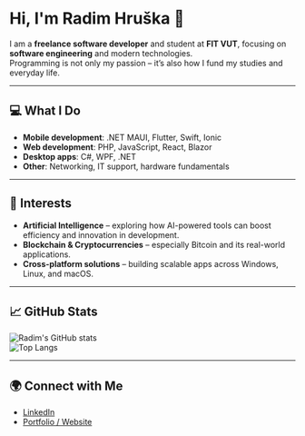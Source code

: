 # Hi, I'm Radim Hruška 👋

I am a **freelance software developer** and student at **FIT VUT**, focusing on **software engineering** and modern technologies.  
Programming is not only my passion – it’s also how I fund my studies and everyday life.

---

## 💻 What I Do
- **Mobile development**: .NET MAUI, Flutter, Swift, Ionic  
- **Web development**: PHP, JavaScript, React, Blazor  
- **Desktop apps**: C#, WPF, .NET  
- **Other**: Networking, IT support, hardware fundamentals

---

## 🚀 Interests
- **Artificial Intelligence** – exploring how AI-powered tools can boost efficiency and innovation in development.  
- **Blockchain & Cryptocurrencies** – especially Bitcoin and its real-world applications.  
- **Cross-platform solutions** – building scalable apps across Windows, Linux, and macOS.  

---

## 📈 GitHub Stats
![Radim's GitHub stats](https://github-readme-stats.vercel.app/api?username=RadimHruska&show_icons=true&theme=default)  
![Top Langs](https://github-readme-stats.vercel.app/api/top-langs/?username=RadimHruska&layout=compact&theme=default)

---

## 🌍 Connect with Me
- [LinkedIn](https://www.linkedin.com/in/radimhruska)  
- [Portfolio / Website](https://radimhruska.eu)
